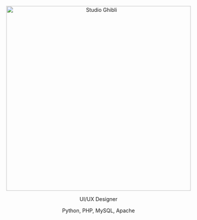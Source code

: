 <p align="center">
  <img src="https://media.giphy.com/media/ZYZEFjLzOV3fq/giphy.gif" alt="Studio Ghibli" width="500">
</p>
<p align="center">
  UI/UX Designer
</p>

<p align="center">
  Python, PHP, MySQL, Apache
</p>
